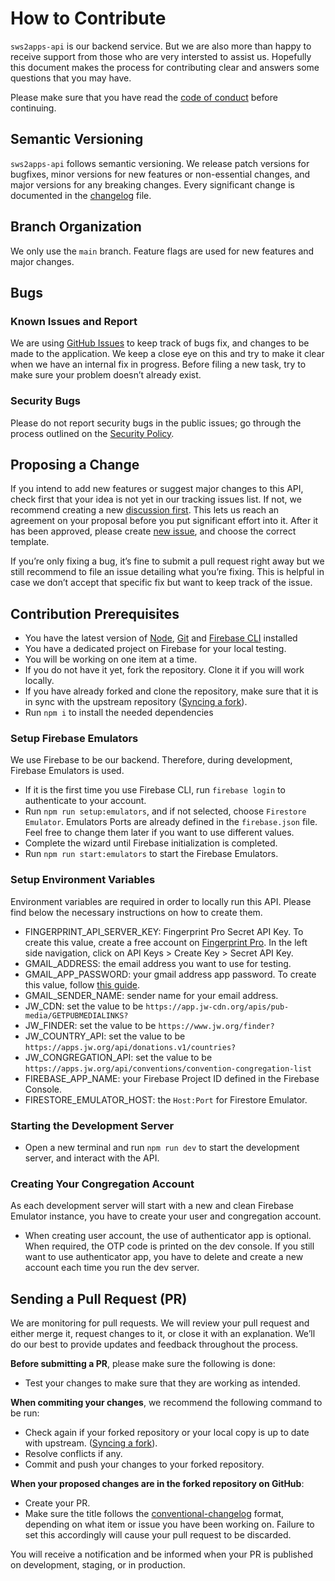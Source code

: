 # How to Contribute

`sws2apps-api` is our backend service. But we are also more than happy to receive support from those who are very intersted to assist us. Hopefully this document makes the process for contributing clear and answers some questions that you may have.

Please make sure that you have read the [code of conduct](https://github.com/sws2apps/sws2apps-api/blob/main/CODE_OF_CONDUCT.md) before continuing.

## Semantic Versioning

`sws2apps-api` follows semantic versioning. We release patch versions for bugfixes, minor versions for new features or non-essential changes, and major versions for any breaking changes. Every significant change is documented in the [changelog](https://github.com/sws2apps/sws2apps-api/blob/main/CHANGELOG.md) file.

## Branch Organization

We only use the `main` branch. Feature flags are used for new features and major changes.

## Bugs

### Known Issues and Report

We are using [GitHub Issues](https://github.com/sws2apps/sws2apps-api/issues) to keep track of bugs fix, and changes to be made to the application. We keep a close eye on this and try to make it clear when we have an internal fix in progress. Before filing a new task, try to make sure your problem doesn’t already exist.

### Security Bugs

Please do not report security bugs in the public issues; go through the process outlined on the [Security Policy](https://github.com/sws2apps/sws2apps-api/blob/main/SECURITY.md).

## Proposing a Change

If you intend to add new features or suggest major changes to this API, check first that your idea is not yet in our tracking issues list. If not, we recommend creating a new [discussion first](https://github.com/sws2apps/sws2apps-api/discussions/categories/ideas). This lets us reach an agreement on your proposal before you put significant effort into it. After it has been approved, please create [new issue](https://github.com/sws2apps/sws2apps-api/issues), and choose the correct template.

If you’re only fixing a bug, it’s fine to submit a pull request right away but we still recommend to file an issue detailing what you’re fixing. This is helpful in case we don’t accept that specific fix but want to keep track of the issue.

## Contribution Prerequisites

- You have the latest version of [Node](https://nodejs.org), [Git](https://git-scm.com) and [Firebase CLI](https://firebase.google.com/docs/cli) installed
- You have a dedicated project on Firebase for your local testing.
- You will be working on one item at a time.
- If you do not have it yet, fork the repository. Clone it if you will work locally.
- If you have already forked and clone the repository, make sure that it is in sync with the upstream repository ([Syncing a fork](https://docs.github.com/en/pull-requests/collaborating-with-pull-requests/working-with-forks/syncing-a-fork)).
- Run `npm i` to install the needed dependencies

### Setup Firebase Emulators

We use Firebase to be our backend. Therefore, during development, Firebase Emulators is used.

- If it is the first time you use Firebase CLI, run `firebase login` to authenticate to your account.
- Run `npm run setup:emulators`, and if not selected, choose `Firestore Emulator`. Emulators Ports are already defined in the `firebase.json` file. Feel free to change them later if you want to use different values.
- Complete the wizard until Firebase initialization is completed.
- Run `npm run start:emulators` to start the Firebase Emulators.

### Setup Environment Variables

Environment variables are required in order to locally run this API. Please find below the necessary instructions on how to create them.

- FINGERPRINT_API_SERVER_KEY: Fingerprint Pro Secret API Key. To create this value, create a free account on [Fingerprint Pro](https://dashboard.fingerprint.com/). In the left side navigation, click on API Keys > Create Key > Secret API Key.
- GMAIL_ADDRESS: the email address you want to use for testing.
- GMAIL_APP_PASSWORD: your gmail address app password. To create this value, follow [this guide](https://support.google.com/mail/answer/185833).
- GMAIL_SENDER_NAME: sender name for your email address.
- JW_CDN: set the value to be `https://app.jw-cdn.org/apis/pub-media/GETPUBMEDIALINKS?`
- JW_FINDER: set the value to be `https://www.jw.org/finder?`
- JW_COUNTRY_API: set the value to be `https://apps.jw.org/api/donations.v1/countries?`
- JW_CONGREGATION_API: set the value to be `https://apps.jw.org/api/conventions/convention-congregation-list`
- FIREBASE_APP_NAME: your Firebase Project ID defined in the Firebase Console.
- FIRESTORE_EMULATOR_HOST: the `Host:Port` for Firestore Emulator.

### Starting the Development Server

- Open a new terminal and run `npm run dev` to start the development server, and interact with the API.

### Creating Your Congregation Account

As each development server will start with a new and clean Firebase Emulator instance, you have to create your user and congregation account.

- When creating user account, the use of authenticator app is optional. When required, the OTP code is printed on the dev console. If you still want to use authenticator app, you have to delete and create a new account each time you run the dev server.

## Sending a Pull Request (PR)

We are monitoring for pull requests. We will review your pull request and either merge it, request changes to it, or close it with an explanation. We’ll do our best to provide updates and feedback throughout the process.

**Before submitting a PR**, please make sure the following is done:

- Test your changes to make sure that they are working as intended.

**When commiting your changes**, we recommend the following command to be run:

- Check again if your forked repository or your local copy is up to date with upstream. ([Syncing a fork](https://docs.github.com/en/pull-requests/collaborating-with-pull-requests/working-with-forks/syncing-a-fork)).
- Resolve conflicts if any.
- Commit and push your changes to your forked repository.

**When your proposed changes are in the forked repository on GitHub**:

- Create your PR.
- Make sure the title follows the [conventional-changelog](https://github.com/semantic-release/semantic-release#commit-message-format) format, depending on what item or issue you have been working on. Failure to set this accordingly will cause your pull request to be discarded.

You will receive a notification and be informed when your PR is published on development, staging, or in production.
